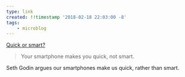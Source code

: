 ```yaml
---
type: link
created: !!timestamp '2018-02-18 22:03:00 -8'
tags:
    - microblog
---
```

[Quick or smart?](http://sethgodin.typepad.com/seths_blog/2018/02/quick-or-smart.html)

> Your smartphone makes you quick, not smart.

Seth Godin argues our smartphones make us quick, rather than smart.

